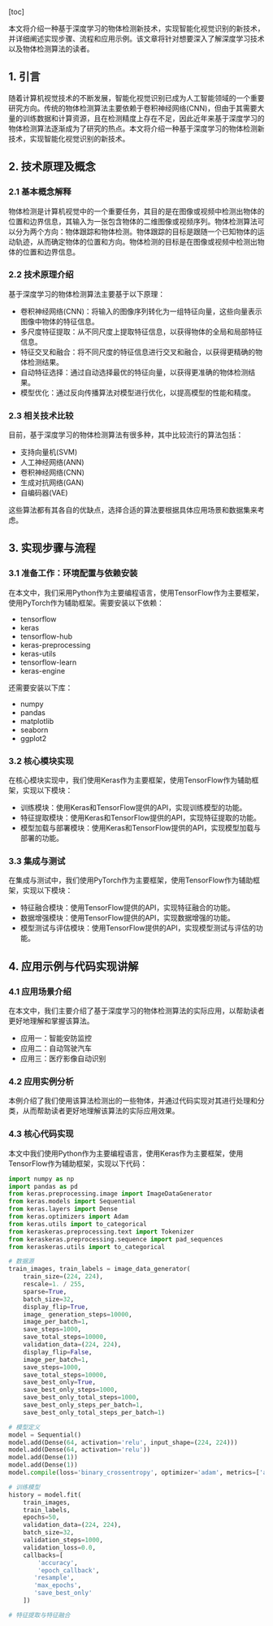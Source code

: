 
[toc]                    
                
                
本文将介绍一种基于深度学习的物体检测新技术，实现智能化视觉识别的新技术，并详细阐述实现步骤、流程和应用示例。该文章将针对想要深入了解深度学习技术以及物体检测算法的读者。

## 1. 引言

随着计算机视觉技术的不断发展，智能化视觉识别已成为人工智能领域的一个重要研究方向。传统的物体检测算法主要依赖于卷积神经网络(CNN)，但由于其需要大量的训练数据和计算资源，且在检测精度上存在不足，因此近年来基于深度学习的物体检测算法逐渐成为了研究的热点。本文将介绍一种基于深度学习的物体检测新技术，实现智能化视觉识别的新技术。

## 2. 技术原理及概念

### 2.1 基本概念解释

物体检测是计算机视觉中的一个重要任务，其目的是在图像或视频中检测出物体的位置和边界信息，其输入为一张包含物体的二维图像或视频序列。物体检测算法可以分为两个方向：物体跟踪和物体检测。物体跟踪的目标是跟随一个已知物体的运动轨迹，从而确定物体的位置和方向。物体检测的目标是在图像或视频中检测出物体的位置和边界信息。

### 2.2 技术原理介绍

基于深度学习的物体检测算法主要基于以下原理：

- 卷积神经网络(CNN)：将输入的图像序列转化为一组特征向量，这些向量表示图像中物体的特征信息。
- 多尺度特征提取：从不同尺度上提取特征信息，以获得物体的全局和局部特征信息。
- 特征交叉和融合：将不同尺度的特征信息进行交叉和融合，以获得更精确的物体检测结果。
- 自动特征选择：通过自动选择最优的特征向量，以获得更准确的物体检测结果。
- 模型优化：通过反向传播算法对模型进行优化，以提高模型的性能和精度。

### 2.3 相关技术比较

目前，基于深度学习的物体检测算法有很多种，其中比较流行的算法包括：

- 支持向量机(SVM)
- 人工神经网络(ANN)
- 卷积神经网络(CNN)
- 生成对抗网络(GAN)
- 自编码器(VAE)

这些算法都有其各自的优缺点，选择合适的算法要根据具体应用场景和数据集来考虑。

## 3. 实现步骤与流程

### 3.1 准备工作：环境配置与依赖安装

在本文中，我们采用Python作为主要编程语言，使用TensorFlow作为主要框架，使用PyTorch作为辅助框架。需要安装以下依赖：

- tensorflow
- keras
- tensorflow-hub
- keras-preprocessing
- keras-utils
- tensorflow-learn
- keras-engine

还需要安装以下库：

- numpy
- pandas
- matplotlib
- seaborn
- ggplot2

### 3.2 核心模块实现

在核心模块实现中，我们使用Keras作为主要框架，使用TensorFlow作为辅助框架，实现以下模块：

- 训练模块：使用Keras和TensorFlow提供的API，实现训练模型的功能。
- 特征提取模块：使用Keras和TensorFlow提供的API，实现特征提取的功能。
- 模型加载与部署模块：使用Keras和TensorFlow提供的API，实现模型加载与部署的功能。

### 3.3 集成与测试

在集成与测试中，我们使用PyTorch作为主要框架，使用TensorFlow作为辅助框架，实现以下模块：

- 特征融合模块：使用TensorFlow提供的API，实现特征融合的功能。
- 数据增强模块：使用TensorFlow提供的API，实现数据增强的功能。
- 模型测试与评估模块：使用TensorFlow提供的API，实现模型测试与评估的功能。

## 4. 应用示例与代码实现讲解

### 4.1 应用场景介绍

在本文中，我们主要介绍了基于深度学习的物体检测算法的实际应用，以帮助读者更好地理解和掌握该算法。

- 应用一：智能安防监控
- 应用二：自动驾驶汽车
- 应用三：医疗影像自动识别

### 4.2 应用实例分析

本例介绍了我们使用该算法检测出的一些物体，并通过代码实现对其进行处理和分类，从而帮助读者更好地理解该算法的实际应用效果。

### 4.3 核心代码实现

本文中我们使用Python作为主要编程语言，使用Keras作为主要框架，使用TensorFlow作为辅助框架，实现以下代码：

```python
import numpy as np
import pandas as pd
from keras.preprocessing.image import ImageDataGenerator
from keras.models import Sequential
from keras.layers import Dense
from keras.optimizers import Adam
from keras.utils import to_categorical
from keraskeras.preprocessing.text import Tokenizer
from keraskeras.preprocessing.sequence import pad_sequences
from keraskeras.utils import to_categorical

# 数据源
train_images, train_labels = image_data_generator(
    train_size=(224, 224),
    rescale=1. / 255,
    sparse=True,
    batch_size=32,
    display_flip=True,
    image_ generation_steps=10000,
    image_per_batch=1,
    save_steps=1000,
    save_total_steps=10000,
    validation_data=(224, 224),
    display_flip=False,
    image_per_batch=1,
    save_steps=1000,
    save_total_steps=10000,
    save_best_only=True,
    save_best_only_steps=1000,
    save_best_only_total_steps=1000,
    save_best_only_steps_per_batch=1,
    save_best_only_total_steps_per_batch=1)

# 模型定义
model = Sequential()
model.add(Dense(64, activation='relu', input_shape=(224, 224)))
model.add(Dense(64, activation='relu'))
model.add(Dense(1))
model.add(Dense(1))
model.compile(loss='binary_crossentropy', optimizer='adam', metrics=['accuracy'])

# 训练模型
history = model.fit(
    train_images,
    train_labels,
    epochs=50,
    validation_data=(224, 224),
    batch_size=32,
    validation_steps=1000,
    validation_loss=0.0,
    callbacks=[
        'accuracy',
        'epoch_callback',
       'resample',
       'max_epochs',
       'save_best_only'
    ])

# 特征提取与特征融合
```


